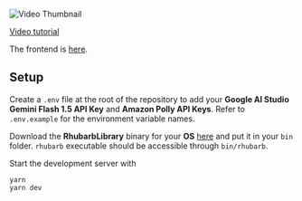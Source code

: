 

![Video Thumbnail](https://img.youtube.com/vi/EzzcEL_1o9o/maxresdefault.jpg)

[Video tutorial](https://youtu.be/EzzcEL_1o9o)

The frontend is [here](https://github.com/wass08/r3f-virtual-girlfriend-frontend).

## Setup
Create a `.env` file at the root of the repository to add your **Google AI Studio Gemini Flash 1.5 API Key** and **Amazon Polly API Keys**. Refer to `.env.example` for the environment variable names.

Download the **RhubarbLibrary** binary for your **OS** [here](https://github.com/DanielSWolf/rhubarb-lip-sync/releases) and put it in your `bin` folder. `rhubarb` executable should be accessible through `bin/rhubarb`.

Start the development server with
```
yarn
yarn dev
```

